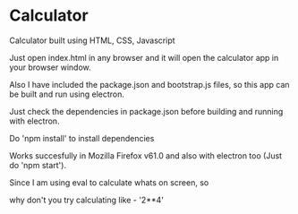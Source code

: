 # Calculator
Calculator built using HTML, CSS, Javascript


Just open index.html in any browser and it will open the calculator app in your browser window.

Also I have included the package.json and bootstrap.js files, so this app can be built and run using electron.

Just check the dependencies in package.json before building and running with electron.

Do 'npm install' to install dependencies


Works succesfully in Mozilla Firefox v61.0 and also with electron too (Just do 'npm start').


Since I am using eval to calculate whats on screen, so 

why don't you try calculating like - '2**4'
